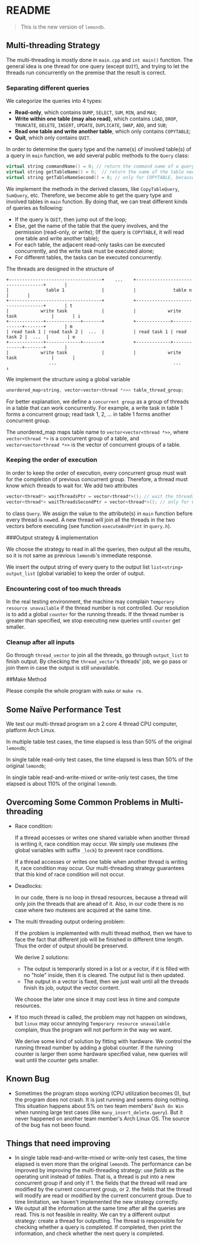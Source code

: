 # README

> This is the new version of `lemondb`.

## Multi-threading Strategy

The multi-threading is mostly done in `main.cpp` and `int main()` function. The general idea is one thread for one query (except `QUIT`), and trying to let the threads run concurrently on the premise that the result is correct.  

### Separating different queries

We categorize the queries into 4 types: 

- **Read-only**, which contains `DUMP`, `SELECT`, `SUM`, `MIN`, and `MAX`;
- **Write within one table (may also read)**, which contains `LOAD`, `DROP`, `TRUNCATE`, `DELETE`, `INSERT`, `UPDATE`, `DUPLICATE`, `SWAP`, `ADD`, and `SUB`; 
- **Read one table and write another table**, which only contains `COPYTABLE`;
- **Quit**, which only contains `QUIT`.

In order to determine the query type and the name(s) of involved table(s) of a query in `main` function, we add several public methods to the `Query` class: 

```c++
virtual string commandName() = 0; // return the command name of a query, like "LOAD" or "SELECT", etc. 
virtual string getTableName() = 0;  // return the name of the table needed or affected
virtual string getTableNameSecond() = 0; // only for COPYTABLE, because COPYTABLE involves 2 tables
```

We implement the methods in the derived classes, like `CopyTableQuery`, `SumQuery`, etc. Therefore, we become able to get the query type and involved tables in `main` function. By doing that, we can treat different kinds of queries as following: 

- If the query is `QUIT`, then jump out of the loop;
- Else, get the name of the table that the query involves, and the permission (read-only, or write); (If the query is `COPYTABLE`, it will read one table and write another table);
- For each table, the adjacent read-only tasks can be executed concurrently, and the write task must be executed alone;
- For different tables, the tasks can be executed concurrently. 

The threads are designed in the structure of

```
+-----------------------------------+    ...    +-----------------------------------+       |
|              table 1              |           |              table n              |       |
+-----------------------------------+           +-----------------------------------+       | t
|            write task             |           |            write task             |       | i
+-------------+-------------+-------+           +-------------+-------------+-------+       | m
| read task 1 | read task 2 |  ...  |           | read task 1 | read task 2 |  ...  |       | e
+-------------+-------------+-------+           +-------------+-------------+-------+       | 
|            write task             |           |            write task             |       |
			    ...                   			               ...                        ↓
```

We implement the structure using a global variable

```c++
unordered_map<string, vector<vector<thread *>>> table_thread_group;
```

For better explanation, we define a `concurrent group` as a group of threads in a table that can work concurrently. For example, a write task in table 1 forms a concurrent group; read task 1, 2, ... in table 1 forms another concurrent group. 

The unordered_map maps table name to `vector<vector<thread *>>`, where `vector<thread *>` is a concurrent group of a table, and `vector<vector<thread *>>` is the vector of concurrent groups of a table. 

### Keeping the order of execution

In order to keep the order of execution, every concurrent group must wait for the completion of previous concurrent group. Therefore, a thread must know which threads to wait for. We add two attributes

```c++
vector<thread*> waitThreadsPtr = vector<thread*>(); // wait the threads in the vector before execute
vector<thread*> waitThreadsSecondPtr = vector<thread*>(); // only for COPYTABLE
```

 to class `Query`. We assign the value to the attribute(s) in `main` function before every thread is `new`ed. A new thread will join all the threads in the two vectors before executing (see function `executeAndPrint` in `query.h`). 

###Output strategy & implementation

We choose the strategy to read in all the queries, then output all the results, so it is not same as previous `lemondb`'s immediate response. 

We insert the output string of every query to the output list `list<string> output_list` (global variable) to keep the order of output. 

### Encountering cost of too much threads

In the real testing environment, the machine may complain `Temporary resource unavailable` if the thread number is not controlled. Our resolution is to add a global `counter` for the running threads. If the thread number is greater than specified, we stop executing new queries until `counter` get smaller. 

### Cleanup after all inputs

Go through `thread_vector` to join all the threads, go through `output_list` to finish output. By checking the `thread_vector`'s threads' job, we go pass or join them in case the output is still unavailable.

##Make Method

Please compile the whole program with `make` or `make re`. 

## Some Naïve Performance Test

We test our multi-thread program on a 2 core 4 thread CPU computer, platform Arch Linux.

In multiple table test cases, the time elapsed is less than $50\%$ of the original `lemondb`;

In single table read-only test cases, the time elapsed is less than $50\%$ of the original `lemondb`;

In single table read-and-write-mixed or write-only test cases, the time elapsed is about $110\%$ of the original `lemondb`. 

## Overcoming Some Common Problems in Multi-threading

- Race condition:

  If a thread accesses or writes one shared variable when another thread is writing it, race condition may occur. We simply use mutexes (the global variables with suffix `_lock`) to prevent race conditions. 

  If a thread accesses or writes one table when another thread is writing it, race condition may occur. Our  multi-threading strategy guarantees that this kind of race condition will not occur. 

- Deadlocks:

  In our code, there is no loop in thread resources, because a thread will only join the threads that are ahead of it. Also, in our code there is no case where two mutexes are acquired at the same time. 

- The multi threading output ordering problem:

  If the problem is implemented with multi thread method, then we have to face the fact that different job will be finished in different time length. Thus the order of output should be preserved.

  We derive 2 solutions:

  - The output is temporarily stored in a list or a vector, if it is filled with no "hole" inside, then it is cleared. The output list is then updated.
  - The output in a vector is fixed, then we just wait until all the threads finish its job, output the vector content.

  We choose the later one since it may cost less in time and compute resources.

- If too much thread is called, the problem may not happen on windows, but `linux` may occur annoying `Temporary resource unavailable` complain, thus the program will not perform in the way we want.

  We derive some kind of solution by fitting with hardware. We control the running thread number by adding a global counter. If the running counter is larger then some hardware specified value, new queries will wait until the counter gets smaller.

## Known Bug

- Sometimes the program stops working (CPU utilization becomes 0), but the program does not crash. It is just running and seems doing nothing. This situation happens about $5\%$ on two team members' `Bash On Win` when running large test cases (like `many_insert_delete.query`). But it never happened on another team member's Arch Linux OS. The source of the bug has not been found. 

## Things that need improving

- In single table read-and-write-mixed or write-only test cases, the time elapsed is even more than the original `lemondb`. The performance can be improved by improving the multi-threading strategy: use *fields* as the operating unit instead of *tables*. That is, a thread is put into a new concurrent group if and only if 1. the fields that the thread will read are modified by the current concurrent group, or 2. the fields that the thread will modify are read or modified by the current concurrent group. Due to time limitation, we haven't implemented the new strategy correctly. 
- We output all the information at the same time after all the queries are read. This is not feasible in reality. We can try a different output strategy: create a thread for outputting. The thread is responsible for checking whether a query is completed. If completed, then print the information, and check whether the next query is completed. 

